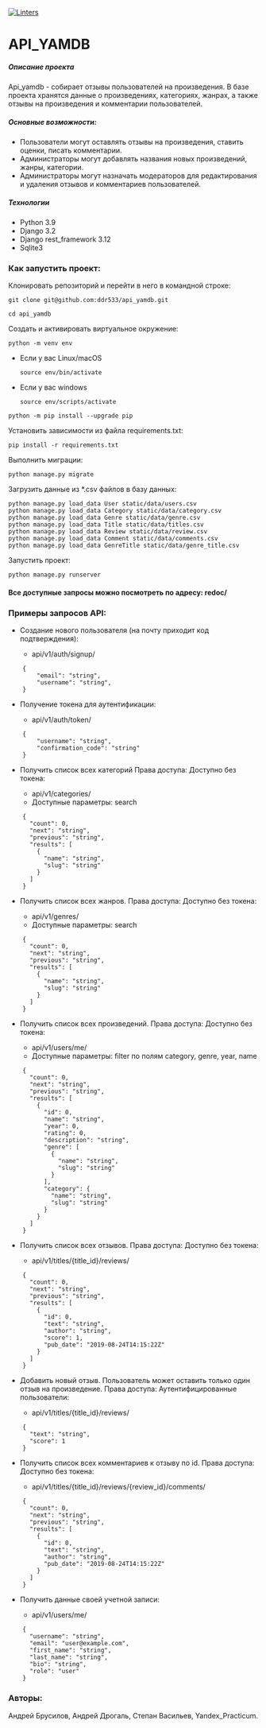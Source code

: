 [![Linters](https://github.com/ddr533/api_yamdb/actions/workflows/linters.yml/badge.svg)](https://github.com/ddr533/api_yamdb/actions/workflows/linters.yml)
# API_YAMDB  
##### Описание проекта 
Api_yamdb - собирает отзывы пользователей на произведения.
В базе проекта хранятся данные о произведениях, категориях, жанрах,
а также отзывы на произведения и комментарии пользователей. 
##### Основные возможности:
* Пользователи могут оставлять отзывы на произведения, ставить оценки, писать
комментарии.
* Администраторы могут добавлять названия новых произведений, жанры, категории.
* Администраторы могут назначать модераторов для редактирования и удаления
отзывов и комментариев пользователей.

##### Технологии 
  
 - Python 3.9   
 - Django 3.2
 - Django rest_framework 3.12
 - Sqlite3
  
### Как запустить проект:

Клонировать репозиторий и перейти в него в командной строке:

```
git clone git@github.com:ddr533/api_yamdb.git
```

```
cd api_yamdb
```

Cоздать и активировать виртуальное окружение:

```
python -m venv env
```

* Если у вас Linux/macOS

    ```
    source env/bin/activate
    ```

* Если у вас windows

    ```
    source env/scripts/activate
    ```

```
python -m pip install --upgrade pip
```

Установить зависимости из файла requirements.txt:

```
pip install -r requirements.txt
```

Выполнить миграции:

```
python manage.py migrate
```

Загрузить данные из *.csv файлов в базу данных:

```
python manage.py load_data User static/data/users.csv
python manage.py load_data Category static/data/category.csv
python manage.py load_data Genre static/data/genre.csv
python manage.py load_data Title static/data/titles.csv
python manage.py load_data Review static/data/review.csv
python manage.py load_data Comment static/data/comments.csv
python manage.py load_data GenreTitle static/data/genre_title.csv
```

Запустить проект:

```
python manage.py runserver
```


#### Все доступные запросы можно посмотреть по адресу: redoc/


### Примеры запросов API:
* Создание нового пользователя (на почту приходит код подтверждения):
  
  - api/v1/auth/signup/
```
    {
        "email": "string",
        "username": "string",
    }

``` 
* Получение токена для аутентификации: 

  - api/v1/auth/token/
```
    {
        "username": "string",
        "confirmation_code": "string"
    }

``` 

* Получить список всех категорий Права доступа: Доступно без токена: 

  - api/v1/categories/
  - Доступные параметры: search
```
    {
      "count": 0,
      "next": "string",
      "previous": "string",
      "results": [
        {
          "name": "string",
          "slug": "string"
        }
      ]
    }

``` 

* Получить список всех жанров. Права доступа: Доступно без токена: 

  - api/v1/genres/
  - Доступные параметры: search
 
```
    {
      "count": 0,
      "next": "string",
      "previous": "string",
      "results": [
        {
          "name": "string",
          "slug": "string"
        }
      ]
    }

``` 

* Получить список всех произведений. Права доступа: Доступно без токена: 

  - api/v1/users/me/
  - Доступные параметры: filter по полям category, genre, year, name
 
```
    {
      "count": 0,
      "next": "string",
      "previous": "string",
      "results": [
        {
          "id": 0,
          "name": "string",
          "year": 0,
          "rating": 0,
          "description": "string",
          "genre": [
            {
              "name": "string",
              "slug": "string"
            }
          ],
          "category": {
            "name": "string",
            "slug": "string"
          }
        }
      ]
    }

``` 
* Получить список всех отзывов. Права доступа: Доступно без токена: 

  - api/v1/titles/{title_id}/reviews/
 
```
    {
      "count": 0,
      "next": "string",
      "previous": "string",
      "results": [
        {
          "id": 0,
          "text": "string",
          "author": "string",
          "score": 1,
          "pub_date": "2019-08-24T14:15:22Z"
        }
      ]
    }

``` 
* Добавить новый отзыв. Пользователь может оставить только один отзыв
на произведение. Права доступа: Аутентифицированные пользователи: 

  - api/v1/titles/{title_id}/reviews/
 
```
    {
      "text": "string",
      "score": 1
    }

``` 
* Получить список всех комментариев к отзыву по id. Права доступа: Доступно без токена: 

  - api/v1/titles/{title_id}/reviews/{review_id}/comments/
 
```
    {
      "count": 0,
      "next": "string",
      "previous": "string",
      "results": [
        {
          "id": 0,
          "text": "string",
          "author": "string",
          "pub_date": "2019-08-24T14:15:22Z"
        }
      ]
    }

``` 
* Получить данные своей учетной записи: 

  - api/v1/users/me/
 
```
    {
      "username": "string",
      "email": "user@example.com",
      "first_name": "string",
      "last_name": "string",
      "bio": "string",
      "role": "user"
    }

``` 



### Авторы:
Андрей Брусилов, Андрей Дрогаль, Степан Васильев, Yandex_Practicum.
